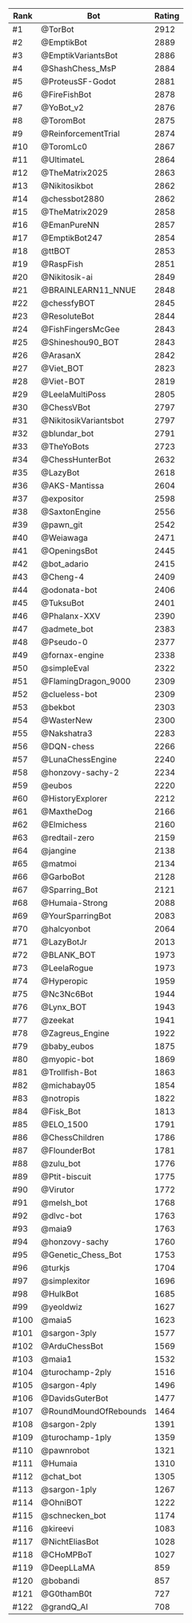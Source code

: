 Rank|Bot|Rating
---|---|---
#1|@TorBot|2912
#2|@EmptikBot|2889
#3|@EmptikVariantsBot|2886
#4|@ShashChess_MsP|2884
#5|@ProteusSF-Godot|2881
#6|@FireFishBot|2878
#7|@YoBot_v2|2876
#8|@ToromBot|2875
#9|@ReinforcementTrial|2874
#10|@ToromLc0|2867
#11|@UltimateL|2864
#12|@TheMatrix2025|2863
#13|@Nikitosikbot|2862
#14|@chessbot2880|2862
#15|@TheMatrix2029|2858
#16|@EmanPureNN|2857
#17|@EmptikBot247|2854
#18|@ttBOT|2853
#19|@RaspFish|2851
#20|@Nikitosik-ai|2849
#21|@BRAINLEARN11_NNUE|2848
#22|@chessfyBOT|2845
#23|@ResoluteBot|2844
#24|@FishFingersMcGee|2843
#25|@Shineshou90_BOT|2843
#26|@ArasanX|2842
#27|@Viet_BOT|2823
#28|@Viet-BOT|2819
#29|@LeelaMultiPoss|2805
#30|@ChessVBot|2797
#31|@NikitosikVariantsbot|2797
#32|@blundar_bot|2791
#33|@TheYoBots|2723
#34|@ChessHunterBot|2632
#35|@LazyBot|2618
#36|@AKS-Mantissa|2604
#37|@expositor|2598
#38|@SaxtonEngine|2556
#39|@pawn_git|2542
#40|@Weiawaga|2471
#41|@OpeningsBot|2445
#42|@bot_adario|2415
#43|@Cheng-4|2409
#44|@odonata-bot|2406
#45|@TuksuBot|2401
#46|@Phalanx-XXV|2390
#47|@admete_bot|2383
#48|@Pseudo-0|2377
#49|@fornax-engine|2338
#50|@simpleEval|2322
#51|@FlamingDragon_9000|2309
#52|@clueless-bot|2309
#53|@bekbot|2303
#54|@WasterNew|2300
#55|@Nakshatra3|2283
#56|@DQN-chess|2266
#57|@LunaChessEngine|2240
#58|@honzovy-sachy-2|2234
#59|@eubos|2220
#60|@HistoryExplorer|2212
#61|@MaxtheDog|2166
#62|@Elmichess|2160
#63|@redtail-zero|2159
#64|@jangine|2138
#65|@matmoi|2134
#66|@GarboBot|2128
#67|@Sparring_Bot|2121
#68|@Humaia-Strong|2088
#69|@YourSparringBot|2083
#70|@halcyonbot|2064
#71|@LazyBotJr|2013
#72|@BLANK_BOT|1973
#73|@LeelaRogue|1973
#74|@Hyperopic|1959
#75|@Nc3Nc6Bot|1944
#76|@Lynx_BOT|1943
#77|@zeekat|1941
#78|@Zagreus_Engine|1922
#79|@baby_eubos|1875
#80|@myopic-bot|1869
#81|@Trollfish-Bot|1863
#82|@michabay05|1854
#83|@notropis|1822
#84|@Fisk_Bot|1813
#85|@ELO_1500|1791
#86|@ChessChildren|1786
#87|@FlounderBot|1781
#88|@zulu_bot|1776
#89|@Ptit-biscuit|1775
#90|@Virutor|1772
#91|@melsh_bot|1768
#92|@dlvc-bot|1763
#93|@maia9|1763
#94|@honzovy-sachy|1760
#95|@Genetic_Chess_Bot|1753
#96|@turkjs|1704
#97|@simplexitor|1696
#98|@HulkBot|1685
#99|@yeoldwiz|1627
#100|@maia5|1623
#101|@sargon-3ply|1577
#102|@ArduChessBot|1569
#103|@maia1|1532
#104|@turochamp-2ply|1516
#105|@sargon-4ply|1496
#106|@DavidsGuterBot|1477
#107|@RoundMoundOfRebounds|1464
#108|@sargon-2ply|1391
#109|@turochamp-1ply|1359
#110|@pawnrobot|1321
#111|@Humaia|1310
#112|@chat_bot|1305
#113|@sargon-1ply|1267
#114|@OhniBOT|1222
#115|@schnecken_bot|1174
#116|@kireevi|1083
#117|@NichtEliasBot|1028
#118|@CHoMPBoT|1027
#119|@DeepLLaMA|859
#120|@bobandi|857
#121|@G0thamB0t|727
#122|@grandQ_AI|708
